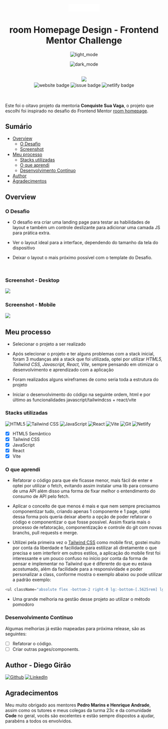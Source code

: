<div align="center">
<img width="100px" src="src/assets/images/logo.svg" />

<br>

# <strong>room</strong> Homepage Design - Frontend Mentor Challenge

![light_mode](https://user-images.githubusercontent.com/70491871/225033183-39282a15-323e-4bf1-ba2c-6fcb3c99aea7.png)

![dark_mode](https://user-images.githubusercontent.com/70491871/225033398-80c10e5a-5a5a-4043-b44d-b964921edffd.png)

</div>

<br>
<div align="center">
<a href="https://countries-rest-api-fm.netlify.app/"><img width="310px" src="https://img.shields.io/badge/DEPLOY-https%3A%2F%2Fcountries--rest--api--fm.netlify.app%2F-00B37E?style=plastic&logo=netlify" /></a>

<br>
<img src="https://img.shields.io/website?down_color=tomato&down_message=offline&label=countries-rest-api&style=plastic&up_&up_message=online&url=https://countries-rest-api-fm.netlify.app/" alt="website badge" />
<img src="https://img.shields.io/github/issues/Diego-Girao/room-homepage?color=cyan&style=plastic" alt="issue badge" />
<img src="https://img.shields.io/netlify/ebd5b801-c728-4b5c-aa34-4d6303a758ad?style=plastic" alt="netlify badge" />

</div>
<br>

<br>

Este foi o oitavo projeto da mentoria **Conquiste Sua Vaga**, o projeto que escolhi foi inspirado no desafio do Frontend Mentor [room homepage](https://www.frontendmentor.io/challenges/room-homepage-BtdBY_ENq).

## Sumário

- [Overview](#overview)
  - [O Desafio](#O-Desafio)
  - [Screenshot](#screenshot)
- [Meu processo](#Meu-processo)
  - [Stacks utilizadas](#Stacks-utilizadas)
  - [O que aprendi](#O-que-aprendi)
  - [Desenvolvimento Contínuo](#Desenvolvimento-Contínuo)
- [Author](#author)
- [Agradecimentos](#Agradecimentos)

## Overview

### O Desafio

- O desafio era criar uma landing page para testar as habilidades de layout e também um controle deslizante para adicionar uma camada JS para prática extra.

- Ver o layout ideal para a interface, dependendo do tamanho da tela do dispositivo

- Deixar o layout o mais próximo possível com o template do Desafio.

<br>

### **Screenshot - Desktop**

<img width="500px" src="https://user-images.githubusercontent.com/70491871/225145780-0d800654-c55b-488d-89c2-2b7b77d29585.png" />

<br>

### **Screenshot - Mobile**

<img width="320px" src="https://user-images.githubusercontent.com/70491871/225159241-f98db004-39e2-46a7-a32a-b2353af5fa80.png" />

<br>

## Meu processo

- Selecionar o projeto a ser realizado

- Após selecionar o projeto e ter alguns problemas com a stack inicial, foram 3 mudanças até a stack que foi utilizada, optei por utilizar _HTML5, Tailwind CSS, Javascript, React, Vite_, sempre pensando em otimizar o desenvolvimento e aprendizado com a aplicação

- Foram realizados alguns wireframes de como seria toda a estrutura do projeto

- Iniciar o desenvolvimento do código na seguinte ordem, html e por último as funcionalidades javascript/tailwindcss + react/vite

### Stacks utilizadas

![HTML5](https://img.shields.io/badge/html5-%23E34F26.svg?style=Plastic&logo=html5&logoColor=white) ![Tailwind CSS](https://img.shields.io/badge/tailwindcss-%231572B6.svg?style=Plastic&logo=tailwindcss&logoColor=white) ![JavaScript](https://img.shields.io/badge/javascript-%23323330.svg??style=plastic&logo=javascript) ![React](https://img.shields.io/badge/react-%2320232a.svg?style=Plastic&logo=react&logoColor=%2361DAFB) ![Vite](https://img.shields.io/badge/vite-%2320232a.svg?style=Plastic&logo=vite) ![Git](https://img.shields.io/badge/git-%23F05033.svg?style=Plastic&logo=git&logoColor=white) ![Netlify](https://img.shields.io/badge/netlify-%23000000.svg?style=Plastic&logo=netlify&logoColor=#00C7B7)

- [x] HTML5 Semântico
- [x] Tailwind CSS
- [x] JavaScript
- [x] React
- [x] Vite

### O que aprendi

- Refatorar o código para que ele ficasse menor, mais fácil de enter e optei por utilizar o fetch, evitando assim instalar uma lib para consumo de uma API além disso uma forma de fixar melhor o entendimento do consumo de API pelo fetch.

- Aplicar o conceito de que menos é mais e que nem sempre precisamos componentizar tudo, criando apenas 1 componente e 1 page, optei dessa forma pois queria deixar aberto a opção de poder refatorar o código e componentizar o que fosse possível. Assim fixaria mais o processo de refatoração, componentização e controle do git com novas branchs, pull requests e merge.

- Utilizei pela primeira vez o [Tailwind CSS](https://tailwindcss.com/) como mobile first, gostei muito por conta da liberdade e facilidade para estilizar ali diretamente o que precisa e sem interferir em outros estilos, a aplicação do mobile first foi interessante e um pouco confuso no início por conta da forma de pensar e implementar no Tailwind que é diferente do que eu estava acostumado, além da facilidade para a responsividade e poder personalizar a class, conforme mostra o exemplo abaixo ou pode utilizar a padrão exemplo:

```Javascript
<ul className="absolute flex -bottom-2 right-0 lg:-bottom-[.5625rem] lg:-right-[7.8rem]">
```

- Uma grande melhoria na gestão desse projeto ao utilizar o método pomodoro

### Desenvolvimento Contínuo

Algumas melhorias já estão mapeadas para próxima release, são as seguintes:

- [ ] Refatorar o código.
- [ ] Criar outras pages/components.

## Author - Diego Girão

[![Github](https://img.shields.io/badge/github-%23121011.svg?style=plastic&logo=github&logoColor=white)](https://github.com/diego-girao) [![LinkedIn](https://img.shields.io/badge/linkedin-%230077B5.svg?style=plastic&logo=linkedin&logoColor=white)](https://linkedin.com/in/diego-girao/)

## Agradecimentos

Meu muito obrigado aos mentores **Pedro Marins e Henrique Andrade**, assim como os tutores e meus colegas da turma 23c e da comunidade **Code** no geral, vocês são excelentes e estão sempre dispostos a ajudar, parabéns a todos os envolvidos.
